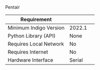 Pentair

| Requirement            |                     |   |
|------------------------|---------------------|---|
| Minimum Indigo Version | 2022.1              |   |
| Python Library (API)   | None                |   |
| Requires Local Network | No                  |   |
| Requires Internet      | No                  |   |
| Hardware Interface     | Serial              |   |
